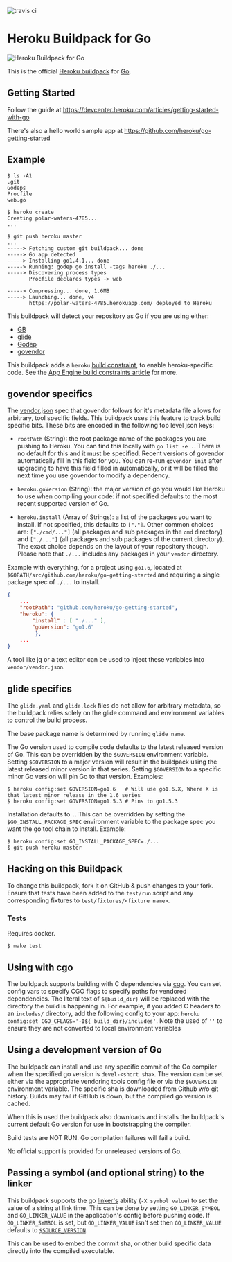 ![travis ci](https://travis-ci.org/heroku/heroku-buildpack-go.svg?branch=master)

# Heroku Buildpack for Go

![Heroku Buildpack for Go](https://cloud.githubusercontent.com/assets/51578/15877053/53506724-2cdf-11e6-878c-e2ef60ba741f.png)

This is the official [Heroku buildpack][buildpack] for [Go][go].

## Getting Started

Follow the guide at
<https://devcenter.heroku.com/articles/getting-started-with-go>

There's also a hello world sample app at
<https://github.com/heroku/go-getting-started>

## Example

```
$ ls -A1
.git
Godeps
Procfile
web.go

$ heroku create
Creating polar-waters-4785...
...

$ git push heroku master
...
-----> Fetching custom git buildpack... done
-----> Go app detected
-----> Installing go1.4.1... done
-----> Running: godep go install -tags heroku ./...
-----> Discovering process types
       Procfile declares types -> web

-----> Compressing... done, 1.6MB
-----> Launching... done, v4
       https://polar-waters-4785.herokuapp.com/ deployed to Heroku
```

This buildpack will detect your repository as Go if you are using either:

- [GB][gb]
- [glide][glide]
- [Godep][godep]
- [govendor][govendor]

This buildpack adds a `heroku` [build constraint][build-constraint], to enable
heroku-specific code. See the [App Engine build constraints
article][app-engine-build-constraints] for more.

## govendor specifics

The [vendor.json][vendor.json] spec that govendor follows for it's metadata
file allows for arbitrary, tool specific fields. This buildpack uses this
feature to track build specific bits. These bits are encoded in the following
top level json keys:

* `rootPath` (String): the root package name of the packages you are pushing to
  Heroku. You can find this locally with `go list -e .`. There is no default for
  this and it must be specified. Recent versions of govendor automatically fill
  in this field for you. You can re-run `govendor init` after upgrading to have
  this field filled in automatically, or it will be filled the next time you use
   govendor to modify a dependency.

* `heroku.goVersion` (String): the major version of go you would like Heroku to
  use when compiling your code: if not specified defaults to the most recent
  supported version of Go.

* `heroku.install` (Array of Strings): a list of the packages you want to install.
  If not specified, this defaults to `["."]`. Other common choices are:
  `["./cmd/..."]` (all packages and sub packages in the `cmd` directory) and
  `["./..."]` (all packages and sub packages of the current directory). The exact
   choice depends on the layout of your repository though. Please note that `./...`
   includes any packages in your `vendor` directory.


Example with everything, for a project using `go1.6`, located at
`$GOPATH/src/github.com/heroku/go-getting-started` and requiring a single package
spec of `./...` to install.

```json
{
    ...
    "rootPath": "github.com/heroku/go-getting-started",
    "heroku": {
        "install" : [ "./..." ],
        "goVersion": "go1.6"
         },
    ...
}
```

A tool like jq or a text editor can be used to inject these variables into
`vendor/vendor.json`.

## glide specifics

The `glide.yaml` and `glide.lock` files do not allow for arbitrary metadata, so
the buildpack relies solely on the glide command and environment variables to
control the build process.

The base package name is determined by running `glide name`.

The Go version used to compile code defaults to the latest released version of Go.
This can be overridden by the `$GOVERSION` environment variable. Setting
`$GOVERSION` to a major version will result in the buildpack using the
latest released minor version in that series. Setting `$GOVERSION` to a specific
minor Go version will pin Go to that version. Examples:

```console
$ heroku config:set GOVERSION=go1.6   # Will use go1.6.X, Where X is that latest minor release in the 1.6 series
$ heroku config:set GOVERSION=go1.5.3 # Pins to go1.5.3
```

Installation defaults to `.`. This can be overridden by setting the
`$GO_INSTALL_PACKAGE_SPEC` environment variable to the package spec you want the
go tool chain to install. Example:

```console
$ heroku config:set GO_INSTALL_PACKAGE_SPEC=./...
$ git push heroku master
```


## Hacking on this Buildpack

To change this buildpack, fork it on GitHub & push changes to your fork. Ensure
that tests have been added to the `test/run` script and any corresponding fixtures to
`test/fixtures/<fixture name>`.

### Tests

Requires docker.

```console
$ make test
```

## Using with cgo

The buildpack supports building with C dependencies via [cgo][cgo]. You can set
config vars to specify CGO flags to specify paths for vendored dependencies. The
literal text of `${build_dir}` will be replaced with the directory the build is
happening in. For example, if you added C headers to an `includes/` directory,
add the following config to your app: `heroku config:set CGO_CFLAGS='-I${
build_dir}/includes'`. Note the used of `''` to ensure they are not converted to
local environment variables

## Using a development version of Go

The buildpack can install and use any specific commit of the Go compiler when
the specified go version is `devel-<short sha>`. The version can be set either
via the appropriate vendoring tools config file or via the `$GOVERSION`
environment variable. The specific sha is downloaded from Github w/o git
history. Builds may fail if GitHub is down, but the compiled go version is
cached.

When this is used the buildpack also downloads and installs the buildpack's
current default Go version for use in bootstrapping the compiler.

Build tests are NOT RUN. Go compilation failures will fail a build.

No official support is provided for unreleased versions of Go.

## Passing a symbol (and optional string) to the linker

This buildpack supports the go [linker's][go-linker] ability (`-X symbol value`)
to set the value of a string at link time. This can be done by setting
`GO_LINKER_SYMBOL` and `GO_LINKER_VALUE` in the application's config before
pushing code. If `GO_LINKER_SYMBOL` is set, but `GO_LINKER_VALUE` isn't set then
`GO_LINKER_VALUE` defaults to [`$SOURCE_VERSION`][source-version].

This can be used to embed the commit sha, or other build specific data directly
into the compiled executable.

[go]: http://golang.org/
[buildpack]: http://devcenter.heroku.com/articles/buildpacks
[go-linker]: https://golang.org/cmd/ld/
[godep]: https://github.com/tools/godep
[govendor]: https://github.com/kardianos/govendor
[gb]: https://getgb.io/
[quickstart]: http://mmcgrana.github.com/2012/09/getting-started-with-go-on-heroku.html
[build-constraint]: http://golang.org/pkg/go/build/
[app-engine-build-constraints]: http://blog.golang.org/2013/01/the-app-engine-sdk-and-workspaces-gopath.html
[source-version]: https://devcenter.heroku.com/articles/buildpack-api#bin-compile
[cgo]: http://golang.org/cmd/cgo/
[vendor.json]: https://github.com/kardianos/vendor-spec
[gopgsqldriver]: https://github.com/jbarham/gopgsqldriver
[glide]: https://github.com/Masterminds/glide